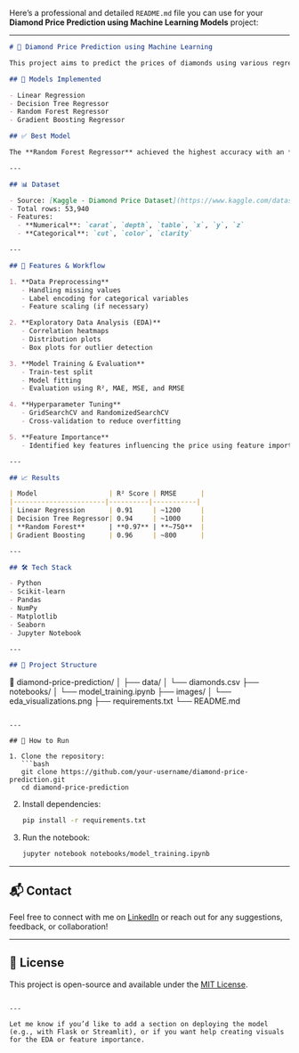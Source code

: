 Here’s a professional and detailed `README.md` file you can use for your **Diamond Price Prediction using Machine Learning Models** project:

---

```markdown
# 💎 Diamond Price Prediction using Machine Learning

This project aims to predict the prices of diamonds using various regression models, with a focus on identifying the most accurate and efficient algorithm. The dataset includes features such as carat, cut, color, clarity, and dimensions that influence the price of a diamond.

## 🧠 Models Implemented

- Linear Regression
- Decision Tree Regressor
- Random Forest Regressor
- Gradient Boosting Regressor

## ✅ Best Model

The **Random Forest Regressor** achieved the highest accuracy with an **R² score of 97%**, making it the most reliable model for this prediction task.

---

## 📊 Dataset

- Source: [Kaggle - Diamond Price Dataset](https://www.kaggle.com/datasets/shivam2503/diamonds)
- Total rows: 53,940
- Features:  
  - **Numerical**: `carat`, `depth`, `table`, `x`, `y`, `z`  
  - **Categorical**: `cut`, `color`, `clarity`

---

## 🔧 Features & Workflow

1. **Data Preprocessing**
   - Handling missing values
   - Label encoding for categorical variables
   - Feature scaling (if necessary)

2. **Exploratory Data Analysis (EDA)**
   - Correlation heatmaps
   - Distribution plots
   - Box plots for outlier detection

3. **Model Training & Evaluation**
   - Train-test split
   - Model fitting
   - Evaluation using R², MAE, MSE, and RMSE

4. **Hyperparameter Tuning**
   - GridSearchCV and RandomizedSearchCV
   - Cross-validation to reduce overfitting

5. **Feature Importance**
   - Identified key features influencing the price using feature importance scores

---

## 📈 Results

| Model                  | R² Score | RMSE      |
|-----------------------|----------|-----------|
| Linear Regression      | 0.91     | ~1200     |
| Decision Tree Regressor| 0.94     | ~1000     |
| **Random Forest**      | **0.97** | **~750**  |
| Gradient Boosting      | 0.96     | ~800      |

---

## 🛠️ Tech Stack

- Python
- Scikit-learn
- Pandas
- NumPy
- Matplotlib
- Seaborn
- Jupyter Notebook

---

## 📂 Project Structure

```
📁 diamond-price-prediction/
│
├── data/
│   └── diamonds.csv
├── notebooks/
│   └── model_training.ipynb
├── images/
│   └── eda_visualizations.png
├── requirements.txt
└── README.md
```

---

## 📌 How to Run

1. Clone the repository:
   ```bash
   git clone https://github.com/your-username/diamond-price-prediction.git
   cd diamond-price-prediction
   ```

2. Install dependencies:
   ```bash
   pip install -r requirements.txt
   ```

3. Run the notebook:
   ```bash
   jupyter notebook notebooks/model_training.ipynb
   ```

---

## 📬 Contact

Feel free to connect with me on [LinkedIn](https://linkedin.com/in/your-profile) or reach out for any suggestions, feedback, or collaboration!

---

## 📜 License

This project is open-source and available under the [MIT License](LICENSE).

```

---

Let me know if you’d like to add a section on deploying the model (e.g., with Flask or Streamlit), or if you want help creating visuals for the EDA or feature importance.
